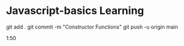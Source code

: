 # Javascript-basics Learning

git add .
git commit -m "Constructor Functions"
git push -u origin main

1:50